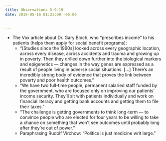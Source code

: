 ```yaml
---
title: Observations 5-9-19
date: 2019-05-16 01:21:00 -05:00


---
```


- The Vox article about Dr. Gary Bloch, who “prescribes income” to his patients (helps them apply for social benefit programs):
	- “[Studies since the 1960s] looked across every geographic location, across every disease, across accidents and trauma and growing up in poverty. Then they drilled down further into the biological markers and epigenetics — changes in the way genes are expressed as a result of people living in adverse social situations. […] There’s an incredibly strong body of evidence that proves the link between poverty and poor health outcomes.”
	- “We have two full-time people, permanent salaried staff funded by the government, who are focused only on improving our patients’ income security. They’ll sit with patients individually and work on financial literacy and getting bank accounts and getting them to file their taxes.”
	- “The challenge is getting governments to think long-term — to convince people who are elected for four years to be willing to take a chance on something that won’t see outcomes until probably long after they’re out of power.”
	- Paraphrasing Rudolf Virchow: “Politics is just medicine writ large.”